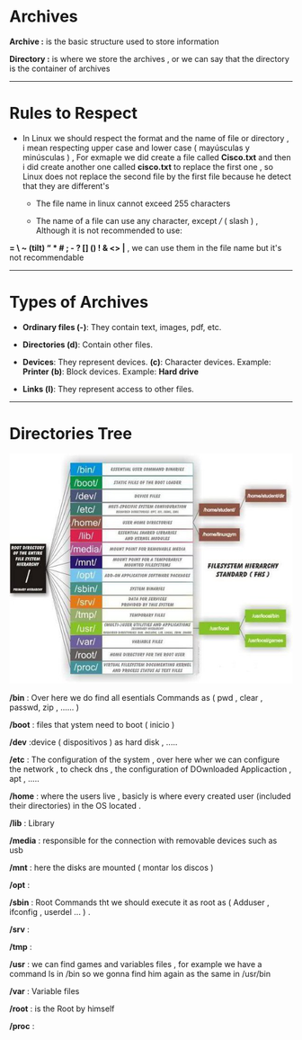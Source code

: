 # Archives 

**Archive :** is the basic structure used to store information 

**Directory :** is where we store the archives , or we can say that the directory is the container of archives

***
# Rules to Respect

- In Linux we should respect the format and the name of file or directory , i mean respecting upper case and lower case ( mayúsculas y minúsculas ) , For exmaple we did create a file called **Cisco.txt** and then i did create another one called **cisco.txt** to replace the first one , so Linux does not replace the second file by the first file because he detect that they are different's
 
  - The file name in linux cannot exceed 255 characters
 
  - The name of a file can use any character, except */* ( slash ) , Although it is not recommended to use:
    
**= \ ~ (tilt) “ * # ; - ? [] () ! & <> |** ,  we can use them in the file name but it's not recommendable 


***


# Types of Archives

- **Ordinary files (-)**: They contain text, images, pdf, etc.

- **Directories (d)**: Contain other files.

- **Devices**: They represent devices.
**(c)**: Character devices. Example: **Printer**
**(b)**: Block devices. Example: **Hard drive**

 - **Links (l)**: They represent access to other files.

***

# Directories Tree

<img title="script1" alt="script" src="/img/directories.jpeg">

**/bin** : Over here we do find all esentials Commands as ( pwd , clear , passwd, zip , ...... )

**/boot** : files that ystem need to boot ( inicio )

**/dev** :device ( dispositivos ) as hard disk , .....

**/etc** : The configuration of the system , over here wher we can configure the network , to check dns , the configuration of DOwnloaded Applicaction , apt , .....

**/home** : where the users live , basicly is where every created user (included their directories) in the OS located .

**/lib** : Library

**/media** : responsible for the connection with removable devices such as usb 

**/mnt** : here the disks are mounted ( montar los discos )

**/opt** :

**/sbin** : Root Commands tht we should execute it as root  as  ( Adduser , ifconfig , userdel ... ) .

**/srv** :

**/tmp** :

**/usr** : we can find games and variables files , for example we have a command ls in /bin so we gonna find him again as the same in /usr/bin 

**/var** : Variable files

**/root** : is the Root by himself

**/proc** :

